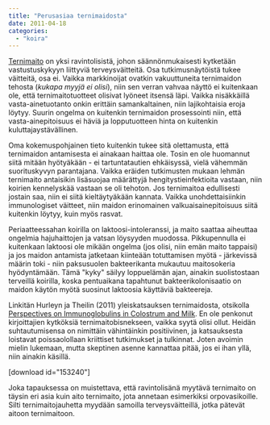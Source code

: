 ```yaml
---
title: "Perusasiaa ternimaidosta"
date: 2011-04-18
categories: 
  - "koira"
---
```


[Ternimaito](https://www.katiska.eu/ruokinta/raaka-aineet/ternimaito/) on yksi ravintolisistä, johon säännönmukaisesti kytketään vastustuskykyyn liittyviä terveysväitteitä. Osa tutkimusnäytöistä tukee väitteitä, osa ei. Vaikka markkinoijat ovatkin vakuuttuneita ternimaidon tehosta (_kukapa myyjä ei olisi_), niin sen verran vahvaa näyttö ei kuitenkaan ole, että ternimaitotuotteet olisivat lyöneet itsensä läpi. Vaikka nisäkkäillä vasta-ainetuotanto onkin erittäin samankaltainen, niin lajikohtaisia eroja löytyy. Suurin ongelma on kuitenkin ternimaidon prosessointi niin, että vasta-ainepitoisuus ei häviä ja lopputuotteen hinta on kuitenkin kuluttajaystävällinen.

<!--more-->

Oma kokemuspohjainen tieto kuitenkin tukee sitä olettamusta, että ternimaidon antamisesta ei ainakaan haittaa ole. Tosin en ole huomannut siitä mitään hyötyäkään - ei tartuntatautien ehkäisyssä, vielä vähemmän suorituskyvyn parantajana. Vaikka eräiden tutkimusten mukaan lehmän ternimaito antaisikin lisäsuojaa määrättyjä hengitystieinfektioita vastaan, niin koirien kennelyskää vastaan se oli tehoton. Jos ternimaitoa edullisesti jostain saa, niin ei siitä kieltäytyäkään kannata. Vaikka unohdettaisiinkin immunologiset väitteet, niin maidon erinomainen valkuaisainepitoisuus siitä kuitenkin löytyy, kuin myös rasvat.

Periaatteessahan koirilla on laktoosi-intoleranssi, ja maito saattaa aiheuttaa ongelmia hajuhaittojen ja vatsan löysyyden muodossa. Pikkupennulla ei kuitenkaan laktoosi ole mikään ongelma (jos olisi, niin emän maito tappaisi) ja jos maidon antamista jatketaan kiinteään totuttamisen myötä - järkevissä määrin toki - niin paksusuolen bakteerikanta mukautuu maitosokeria hyödyntämään. Tämä "kyky" säilyy loppuelämän ajan, ainakin suolistostaan terveillä koirilla, koska pentuaikana tapahtunut bakteerikolonisaatio on maidon käytön myötä suosinut laktoosia käyttäviä bakteereja.

Linkitän Hurleyn ja Theilin (2011) yleiskatsauksen ternimaidosta, otsikolla [Perspectives on Immunoglobulins in Colostrum and Milk](http://www.mdpi.com/2072-6643/3/4/442/pdf). En ole penkonut kirjoittajien kytköksiä ternimaitobisnekseen, vaikka syytä olisi ollut. Heidän suhtautumisensa on nimittäin vähintäinkin positiivinen, ja katsauksesta loistavat poissaolollaan kriittiset tutkimukset ja tulkinnat. Joten avoimin mielin lukemaan, mutta skeptinen asenne kannattaa pitää, jos ei ihan yllä, niin ainakin käsillä.

\[download id="153240"\]

Joka tapauksessa on muistettava, että ravintolisänä myytävä ternimaito on täysin eri asia kuin aito ternimaito, jota annetaan esimerkiksi orpovasikoille. Silti ternimaitojauhetta myydään samoilla terveysväitteillä, jotka pätevät aitoon ternimaitoon.
